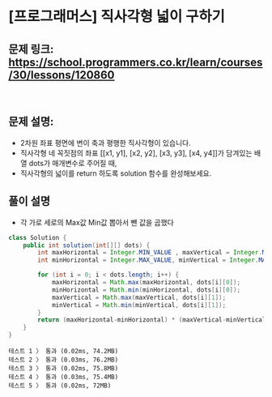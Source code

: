 # [프로그래머스] 직사각형 넓이 구하기

## 문제 링크: https://school.programmers.co.kr/learn/courses/30/lessons/120860
<br/>

## 문제 설명:

- 2차원 좌표 평면에 변이 축과 평행한 직사각형이 있습니다.
- 직사각형 네 꼭짓점의 좌표 [[x1, y1], [x2, y2], [x3, y3], [x4, y4]]가 담겨있는 배열 dots가 매개변수로 주어질 때, 
- 직사각형의 넓이를 return 하도록 solution 함수를 완성해보세요.

## 풀이 설명
- 각 가로 세로의 Max값 Min값 뽑아서 뺀 값을 곱했다

```java
class Solution {
    public int solution(int[][] dots) {
        int maxHorizontal = Integer.MIN_VALUE , maxVertical = Integer.MIN_VALUE;
        int minHorizontal = Integer.MAX_VALUE, minVertical = Integer.MAX_VALUE;

        for (int i = 0; i < dots.length; i++) {
            maxHorizontal = Math.max(maxHorizontal, dots[i][0]);
            minHorizontal = Math.min(minHorizontal, dots[i][0]);
            maxVertical = Math.max(maxVertical, dots[i][1]);
            minVertical = Math.min(minVertical, dots[i][1]);
        }
        return (maxHorizontal-minHorizontal) * (maxVertical-minVertical);
    }
}
```

```text
테스트 1 〉	통과 (0.02ms, 74.2MB)
테스트 2 〉	통과 (0.03ms, 76.2MB)
테스트 3 〉	통과 (0.02ms, 75.8MB)
테스트 4 〉	통과 (0.03ms, 75.4MB)
테스트 5 〉	통과 (0.02ms, 72MB)
```